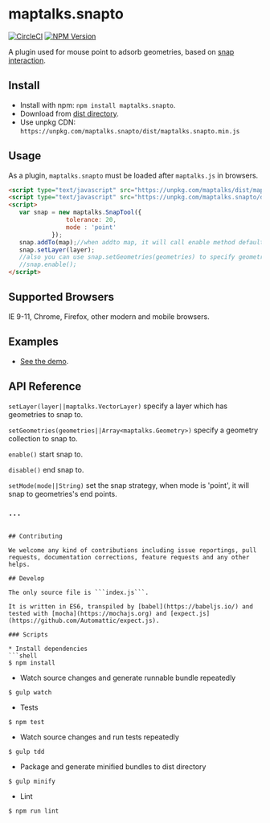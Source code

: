 # maptalks.snapto

[![CircleCI](https://circleci.com/gh/maptalks/maptalks.snapto.svg?style=shield)](https://circleci.com/gh/maptalks/maptalks.snapto)
[![NPM Version](https://img.shields.io/npm/v/maptalks.snapto.svg)](https://github.com/maptalks/maptalks.snapto)

A plugin used for mouse point to adsorb geometries, based on [snap interaction](http://openlayers.org/en/latest/examples/snap.html).

## Install
  
* Install with npm: ```npm install maptalks.snapto```. 
* Download from [dist directory](https://github.com/maptalks/maptalks.snapto/tree/master/dist).
* Use unpkg CDN: ```https://unpkg.com/maptalks.snapto/dist/maptalks.snapto.min.js```

## Usage

As a plugin, ```maptalks.snapto``` must be loaded after ```maptalks.js``` in browsers.
```html
<script type="text/javascript" src="https://unpkg.com/maptalks/dist/maptalks.min.js"></script>
<script type="text/javascript" src="https://unpkg.com/maptalks.snapto/dist/maptalks.snapto.min.js"></script>
<script>
   var snap = new maptalks.SnapTool({
                tolerance: 20,
                mode : 'point'
            });
   snap.addTo(map);//when addto map, it will call enable method default.
   snap.setLayer(layer);
   //also you can use snap.setGeometries(geometries) to specify geometries which are snapped to.
   //snap.enable();
</script>
```
## Supported Browsers

IE 9-11, Chrome, Firefox, other modern and mobile browsers.

## Examples

* [See the demo](https://maptalks.github.io/maptalks.snapto/demo/index.html).

## API Reference

`setLayer(layer||maptalks.VectorLayer)` specify a layer which has geometries to snap to.

`setGeometries(geometries||Array<maptalks.Geometry>)` specify a geometry collection to snap to.

`enable()` start snap to.

`disable()` end snap to.

`setMode(mode||String)` set the snap strategy, when mode is 'point', it will snap to geometries's end points.

### `...`
```

## Contributing

We welcome any kind of contributions including issue reportings, pull requests, documentation corrections, feature requests and any other helps.

## Develop

The only source file is ```index.js```.

It is written in ES6, transpiled by [babel](https://babeljs.io/) and tested with [mocha](https://mochajs.org) and [expect.js](https://github.com/Automattic/expect.js).

### Scripts

* Install dependencies
```shell
$ npm install
```

* Watch source changes and generate runnable bundle repeatedly
```shell
$ gulp watch
```

* Tests
```shell
$ npm test
```

* Watch source changes and run tests repeatedly
```shell
$ gulp tdd
```

* Package and generate minified bundles to dist directory
```shell
$ gulp minify
```

* Lint
```shell
$ npm run lint
```
